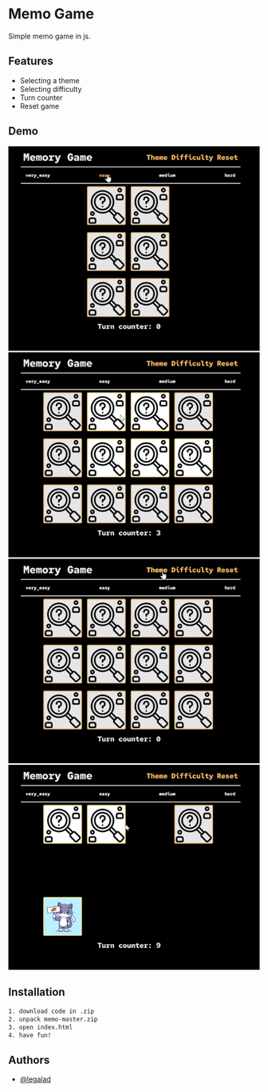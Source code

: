# Memo Game

Simple memo game in js. 


## Features

- Selecting a theme
- Selecting difficulty
- Turn counter
- Reset game



## Demo

![](https://github.com/legalad/memo/blob/master/img/select_difficulty.gif)
![](https://github.com/legalad/memo/blob/master/img/gameplay.gif)
![](https://github.com/legalad/memo/blob/master/img/select_theme.gif)
![](https://github.com/legalad/memo/blob/master/img/win_game.gif)

## Installation

    1. download code in .zip
    2. unpack memo-master.zip
    3. open index.html
    4. have fun! 

## Authors

- [@legalad](https://www.github.com/octokatherine)
